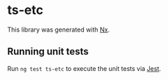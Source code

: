 # ts-etc

This library was generated with [Nx](https://nx.dev).

## Running unit tests

Run `ng test ts-etc` to execute the unit tests via [Jest](https://jestjs.io).
